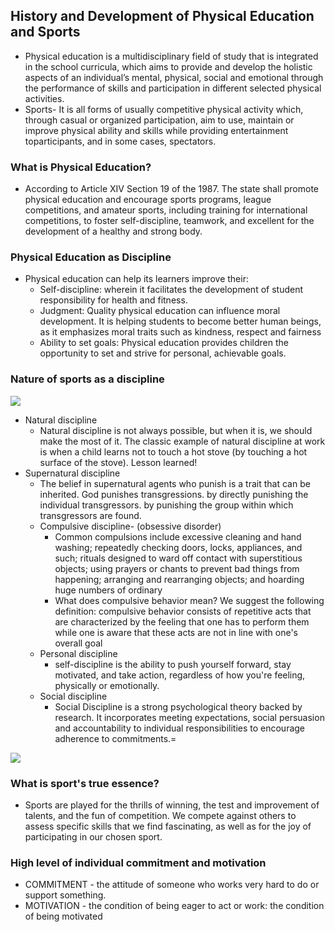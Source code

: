 ## History and Development of Physical Education and Sports
- Physical education is a multidisciplinary field of study that is integrated in the school curricula, which aims to provide and develop the holistic aspects of an individual’s mental, physical, social and emotional through the performance of skills and participation in different selected physical activities.
-  Sports- It is all forms of usually competitive physical activity which, through casual or organized participation, aim to use, maintain or improve physical ability and skills while providing entertainment toparticipants, and in some cases, spectators.

### What is Physical Education? 
- According to Article XIV Section 19 of the 1987. The state shall promote physical education and encourage sports programs, league competitions, and amateur sports, including training for international competitions, to foster self-discipline, teamwork, and excellent for the development of a healthy and strong body.

### Physical Education as Discipline
- Physical education can help its learners improve their:
	- Self-discipline: wherein it facilitates the development of student responsibility for health and fitness.
	- Judgment: Quality physical education can influence moral development. It is helping students to become better human beings, as it emphasizes moral traits such as kindness, respect and fairness
	- Ability to set goals: Physical education provides children the opportunity to set and strive for personal, achievable goals.

### Nature of sports as a discipline

![](file:///C:/Users/Rocin/AppData/Local/Packages/oice_16_974fa576_32c1d314_3073/AC/Temp/msohtmlclip1/01/clip_image002.gif)
- Natural discipline 
	- Natural discipline is not always possible, but when it is, we should make the most of it. The classic example of natural discipline at work is when a child learns not to touch a hot stove (by touching a hot surface of the stove). Lesson learned!         
- Supernatural discipline 
	- The belief in supernatural agents who punish is a trait that can be inherited. God punishes transgressions. by directly punishing the individual transgressors. by punishing the group within which transgressors are found.
	- Compulsive discipline- (obsessive disorder) 
		- Common compulsions include excessive cleaning and hand washing; repeatedly checking doors, locks, appliances, and such; rituals designed to ward off contact with superstitious objects; using prayers or chants to prevent bad things from happening; arranging and rearranging objects; and hoarding huge numbers of ordinary
		- What does compulsive behavior mean? We suggest the following definition: compulsive behavior consists of repetitive acts that are characterized by the feeling that one has to perform them while one is aware that these acts are not in line with one's overall goal
	- Personal discipline
		- self-discipline is the ability to push yourself forward, stay motivated, and take action, regardless of how you're feeling, physically or emotionally.
	- Social discipline
		- Social Discipline is a strong psychological theory backed by research. It incorporates meeting expectations, social persuasion and accountability to individual responsibilities to encourage adherence to commitments.=

![](file:///C:/Users/Rocin/AppData/Local/Packages/oice_16_974fa576_32c1d314_3073/AC/Temp/msohtmlclip1/01/clip_image018.jpg)

### What is sport's true essence?
- Sports are played for the thrills of winning, the test and improvement of talents, and the fun of competition. We compete against others to assess specific skills that we find fascinating, as well as for the joy of participating in our chosen sport.

### High level of individual commitment and motivation
- COMMITMENT - the attitude of someone who works very hard to do or support something.
- MOTIVATION - the condition of being eager to act or work: the condition of being motivated